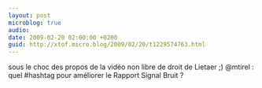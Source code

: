 ```yaml
---
layout: post
microblog: true
audio: 
date: 2009-02-20 02:00:00 +0200
guid: http://xtof.micro.blog/2009/02/20/t1229574763.html
---
```

sous le choc des propos de la vidéo non libre de droit de Lietaer ;) @mtirel : quel #hashtag pour améliorer le Rapport Signal Bruit ?
